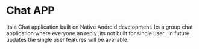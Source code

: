 # Chat APP

Its a Chat application built on Native Android development.
Its a group chat application where everyone an reply ,its not built for single user..
in future updates the single user features will be available.
